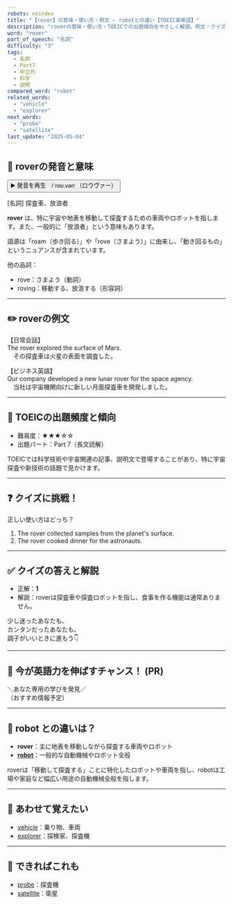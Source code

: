 ```yaml
---
robots: noindex
title: "【rover】の意味・使い方・例文 ― robotとの違い【TOEIC英単語】"
description: "roverの意味・使い方・TOEICでの出題傾向をやさしく解説。例文・クイズ付きでrobotとの違いもわかりやすく学べます。"
word: "rover"
part_of_speech: "名詞"
difficulty: "3"
tags:
  - 名詞
  - Part7
  - 中立的
  - 科学
  - 説明
compared_word: "robot"
related_words:
  - "vehicle"
  - "explorer"
next_words:
  - "probe"
  - "satellite"
last_update: "2025-05-04"
---
```


## 🔰 roverの発音と意味

<button class="play-audio" onclick="playTTS('rover')">
  <span class="play-audio-main">
    ▶️ 発音を再生　/ˈroʊ.vər/
  </span>
  <span class="play-audio-sub">
    （ロウヴァー）
  </span>
</button>

[名詞] 探査車、放浪者

**rover** は、特に宇宙や地表を移動して探査するための車両やロボットを指します。また、一般的に「放浪者」という意味もあります。

語源は「roam（歩き回る）」や「rove（さまよう）」に由来し、「動き回るもの」というニュアンスが含まれています。

他の品詞：  
- rove：さまよう（動詞）
- roving：移動する、放浪する（形容詞）

---

## ✏️ roverの例文

【日常会話】  
The rover explored the surface of Mars.  
　その探査車は火星の表面を調査した。

【ビジネス英語】  
Our company developed a new lunar rover for the space agency.  
　当社は宇宙機関向けに新しい月面探査車を開発しました。

---

## 🎯 TOEICの出題頻度と傾向

- 難易度：★★★☆☆
- 出題パート：Part 7（長文読解）

TOEICでは科学技術や宇宙関連の記事、説明文で登場することがあり、特に宇宙探査や新技術の話題で見かけます。

---

## ❓ クイズに挑戦！

正しい使い方はどっち？

1. The rover collected samples from the planet's surface.  
2. The rover cooked dinner for the astronauts.

---

## ✅ クイズの答えと解説

- 正解：**1**
- 解説：roverは探査車や探査ロボットを指し、食事を作る機能は通常ありません。

少し迷ったあなたも、  
カンタンだったあなたも、  
調子がいいときに進もう👇️

---

## 🚀 今が英語力を伸ばすチャンス！ (PR)

<div class="info-center">
＼あなた専用の学びを発見／<br>  
（おすすめ情報予定）
</div>

---

## 🤔  robot との違いは？

- **rover**：主に地表を移動しながら探査する車両やロボット
- **[robot](/robot)**：一般的な自動機械やロボット全般

roverは「移動して探査する」ことに特化したロボットや車両を指し、robotは工場や家庭など幅広い用途の自動機械全般を指します。

---

## 🧩 あわせて覚えたい

- [vehicle](/vehicle)：乗り物、車両
- [explorer](/explorer)：探検家、探査機

---

## 📖 できればこれも

- [probe](/probe)：探査機
- [satellite](/satellite)：衛星

<!-- cvid: aid19_bid22 -->
